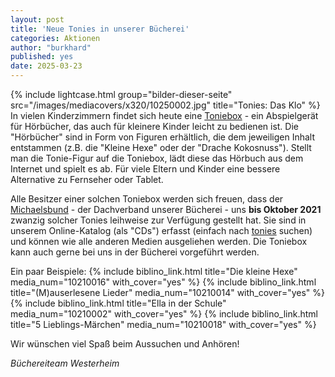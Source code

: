 ```yaml
---
layout: post
title: 'Neue Tonies in unserer Bücherei'
categories: Aktionen
author: "burkhard"
published: yes
date: 2025-03-23
---
```

{% include lightcase.html group="bilder-dieser-seite"
      src="/images/mediacovers/x320/10250002.jpg" 
      title="Tonies: Das Klo" %}
In vielen Kinderzimmern findet sich heute eine [Toniebox](https://tonies.com/de-de/toniebox/) - ein Abspielgerät für Hörbücher, das auch für kleinere Kinder leicht zu bedienen ist. Die "Hörbücher" sind in Form von Figuren erhältlich, die dem jeweiligen Inhalt entstammen (z.B. die "Kleine Hexe" oder der "Drache Kokosnuss"). Stellt man die Tonie-Figur auf die Toniebox, lädt diese das Hörbuch aus dem Internet und spielt es ab. Für viele Eltern und Kinder eine bessere Alternative zu Fernseher oder Tablet.

Alle Besitzer einer solchen Toniebox werden sich freuen, dass der [Michaelsbund](https://www.michaelsbund.de/) - der Dachverband unserer Bücherei - uns **bis Oktober 2021** zwanzig solcher Tonies leihweise zur Verfügung gestellt hat. Sie sind in unserem Online-Katalog (als "CDs") erfasst (einfach nach [tonies](https://www.biblino.de/index.php?stichwort=tonies&button=Suchen&rdb_and_or=and&searchmode=0&page=1&action=1&new_query=1&id=243) suchen) und können wie alle anderen Medien ausgeliehen werden. Die Toniebox kann auch gerne bei uns in der Bücherei vorgeführt werden.

Ein paar Beispiele:
{% include biblino_link.html title="Die kleine Hexe" media_num="10210016" with_cover="yes" %}
{% include biblino_link.html title="(M)auserlesene Lieder" media_num="10210014" with_cover="yes" %}
{% include biblino_link.html title="Ella in der Schule" media_num="10210002" with_cover="yes" %}
{% include biblino_link.html title="5 Lieblings-Märchen" media_num="10210018" with_cover="yes" %}

Wir wünschen viel Spaß beim Aussuchen und Anhören!

*Büchereiteam Westerheim*


